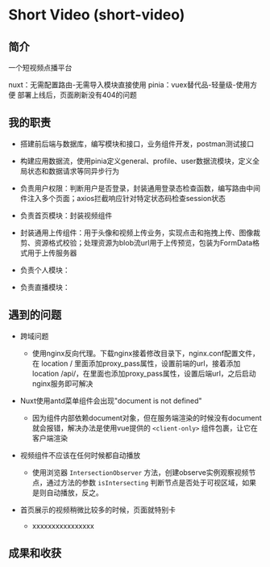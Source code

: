 # Short Video (short-video)

## 简介

一个短视频点播平台

nuxt：无需配置路由-无需导入模块直接使用
pinia：vuex替代品-轻量级-使用方便
部署上线后，页面刷新没有404的问题

## 我的职责

- 搭建前后端与数据库，编写模块和接口，业务组件开发，postman测试接口

- 构建应用数据流，使用pinia定义general、profile、user数据流模块，定义全局状态和数据请求等同异步行为

- 负责用户权限：判断用户是否登录，封装通用登录态检查函数，编写路由中间件注入多个页面；axios拦截响应针对特定状态码检查session状态

- 负责首页模块：封装视频组件

- 封装通用上传组件：用于头像和视频上传业务，实现点击和拖拽上传、图像裁剪、资源格式校验；处理资源为blob流url用于上传预览，包装为FormData格式用于上传服务器

- 负责个人模块：

- 负责直播模块：

## 遇到的问题

- 跨域问题

  - 使用nginx反向代理。下载nginx接着修改目录下，nginx.conf配置文件，在 location / 里面添加proxy_pass属性，设置前端的url，接着添加location /api/，在里面也添加proxy_pass属性，设置后端url，之后启动nginx服务即可解决

- Nuxt使用antd菜单组件会出现"document is not defined"

  - 因为组件内部依赖document对象，但在服务端渲染的时候没有document就会报错，解决办法是使用vue提供的 `<client-only>` 组件包裹，让它在客户端渲染

- 视频组件不应该在任何时候都自动播放

  - 使用浏览器 `IntersectionObserver` 方法，创建observe实例观察视频节点，通过方法的参数 `isIntersecting` 判断节点是否处于可视区域，如果是则自动播放，反之。

- 首页展示的视频稍微比较多的时候，页面就特别卡

  - xxxxxxxxxxxxxxxx

## 成果和收获
